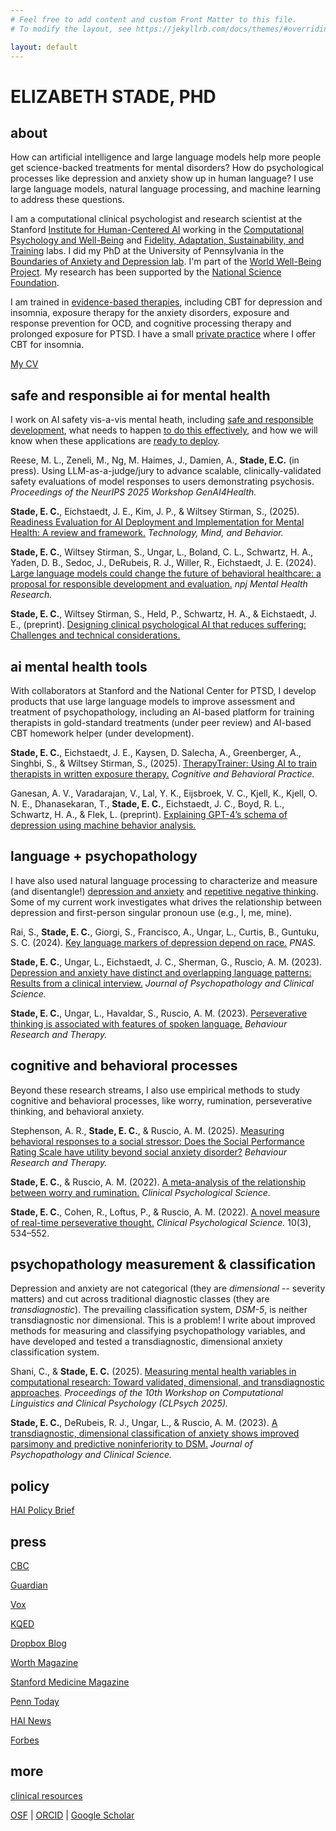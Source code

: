```yaml
---
# Feel free to add content and custom Front Matter to this file.
# To modify the layout, see https://jekyllrb.com/docs/themes/#overriding-theme-defaults

layout: default
---
```


# ELIZABETH STADE, PHD

## about

How can artificial intelligence and large language models help more people get science-backed treatments for mental disorders? How do psychological processes like depression and anxiety show up in human language? I use large language models, natural language processing, and machine learning to address these questions. 

I am a computational clinical psychologist and research scientist at the Stanford [Institute for Human-Centered AI](https://hai.stanford.edu/) working in the [Computational Psychology and Well-Being](https://cpwb.stanford.edu/) and [Fidelity, Adaptation, Sustainability, and Training](https://med.stanford.edu/fastlab.html) labs. I did my PhD at the University of Pennsylvania in the [Boundaries of Anxiety and Depression lab](https://web.sas.upenn.edu/ruscio-lab/). I'm part of the [World Well-Being Project](https://www.wwbp.org/). My research has been supported by the [National Science Foundation](https://www.nsfgrfp.org/).

I am trained in [evidence-based therapies](https://div12.org/treatments/), including CBT for depression and insomnia, exposure therapy for the anxiety disorders, exposure and response prevention for OCD, and cognitive processing therapy and prolonged exposure for PTSD. I have a small [private practice](https://www.drbetsystade.com/) where I offer CBT for insomnia.

<a href="assets/EStade_CV.pdf" target="_blank">My CV</a> 


## safe and responsible ai for mental health 

I work on AI safety vis-a-vis mental heath, including [safe and responsible development](https://www.nature.com/articles/s44184-024-00056-z.pdf), what needs to happen [to do this effectively](https://osf.io/preprints/psyarxiv/tjv8p), and how we will know when these applications are [ready to deploy](https://tmb.apaopen.org/pub/8gyddorx/release/1).


Reese, M. L., Zeneli, M., Ng, M. Haimes, J., Damien, A., **Stade, E.C.** (in press). Using LLM-as-a-judge/jury to advance scalable, clinically-validated safety evaluations of model responses to users demonstrating psychosis. *Proceedings of the NeurIPS 2025 Workshop GenAI4Health.*

**Stade, E. C.**, Eichstaedt, J. E., Kim, J. P., & Wiltsey Stirman, S., (2025). [Readiness Evaluation for AI Deployment and Implementation for Mental Health: A review and framework.](https://tmb.apaopen.org/pub/8gyddorx) *Technology, Mind, and Behavior.*

**Stade, E. C.**, Wiltsey Stirman, S., Ungar, L., Boland, C. L., Schwartz, H. A., Yaden, D. B., Sedoc, J., DeRubeis, R. J., Willer, R., Eichstaedt, J. E. (2024). [Large language models could change the future of behavioral healthcare: a proposal for responsible development and evaluation.](https://www.nature.com/articles/s44184-024-00056-z.pdf) *npj Mental Health Research.*

**Stade, E. C.**, Wiltsey Stirman, S., Held, P., Schwartz, H. A., & Eichstaedt, J. E., (preprint). [Designing clinical psychological AI that reduces suffering: Challenges and technical considerations.](https://osf.io/preprints/psyarxiv/tjv8p)


## ai mental health tools

With collaborators at Stanford and the National Center for PTSD, I develop products that use large language models to improve assessment and treatment of psychopathology, including an AI-based platform for training therapists in gold-standard treatments (under peer review) and AI-based CBT homework helper (under development).

**Stade, E. C.**, Eichstaedt, J. E., Kaysen, D. Salecha, A., Greenberger, A., Singhbi, S., & Wiltsey Stirman, S., (2025). [TherapyTrainer: Using AI to train therapists in written exposure therapy.](https://authors.elsevier.com/sd/article/S1077-7229(25)00049-5) *Cognitive and Behavioral Practice.*

Ganesan, A. V., Varadarajan, V., Lal, Y. K., Eijsbroek, V. C., Kjell, K., Kjell, O. N. E., Dhanasekaran, T., **Stade, E. C.**, Eichstaedt, J. C., Boyd, R. L., Schwartz, H. A., & Flek, L. (preprint). [Explaining GPT-4’s schema of depression using machine behavior analysis.](https://doi.org/10.48550/arXiv.2411.13800)


## language + psychopathology

I have also used natural language processing to characterize and measure (and disentangle!) [depression and anxiety](https://doi.org/10.1037/abn0000850) and [repetitive negative thinking](https://doi.org/10.1016/j.brat.2023.104307). Some of my current work investigates what drives the relationship between depression and first-person singular pronoun use (e.g., I, me, mine).

Rai, S., **Stade, E. C.**, Giorgi, S., Francisco, A., Ungar, L., Curtis, B., Guntuku, S. C. (2024). [Key language markers of depression depend on race.](https://www.pnas.org/doi/10.1073/pnas.2319837121) *PNAS.*

**Stade, E. C.**, Ungar, L., Eichstaedt, J. C., Sherman, G., Ruscio, A. M. (2023). [Depression and anxiety have distinct and overlapping language patterns: Results from a clinical interview.](https://doi.org/10.1037/abn0000850) *Journal of Psychopathology and Clinical Science.* 

**Stade, E. C.**, Ungar, L., Havaldar, S., Ruscio, A. M. (2023). [Perseverative thinking is associated with features of spoken language.](https://doi.org/10.1016/j.brat.2023.104307) *Behaviour Research and Therapy.* 

## cognitive and behavioral processes

Beyond these research streams,  I also use empirical methods to study cognitive and behavioral processes, like worry, rumination, perseverative thinking, and behavioral anxiety.

Stephenson, A. R., **Stade, E. C.**, & Ruscio, A. M. (2025). [Measuring behavioral responses to a social stressor: Does the Social Performance Rating Scale have utility beyond social anxiety disorder?](https://doi.org/10.1016/j.brat.2025.104700) *Behaviour Research and Therapy.* 

**Stade, E. C.**, & Ruscio, A. M. (2022). [A meta-analysis of the relationship between worry and rumination.](https://doi.org/10.1177/21677026221131309) *Clinical Psychological Science.*

**Stade, E. C.**, Cohen, R., Loftus, P., & Ruscio, A. M. (2022). [A novel measure of real-time perseverative thought.](http://journals.sagepub.com/doi/10.1177/21677026211038017) *Clinical Psychological Science.* 10(3), 534–552.


## psychopathology measurement & classification 

Depression and anxiety are not categorical (they are *dimensional* -- severity matters) and cut across traditional diagnostic classes (they are *transdiagnostic*). The prevailing classification system, *DSM-5*, is neither transdiagnostic nor dimensional. This is a problem! I write about improved methods for measuring and classifying psychopathology variables, and have developed and tested a transdiagnostic, dimensional anxiety classification system. 

Shani, C., & **Stade, E. C.** (2025). [Measuring mental health variables in computational research: Toward  validated, dimensional, and transdiagnostic approaches](https://drive.google.com/file/d/1rwSNPcgOdyHFuRWkZc7_tkOHNSN4srCI/view). *Proceedings of the 10th Workshop on Computational Linguistics and Clinical Psychology (CLPsych 2025).*

**Stade, E. C.**, DeRubeis, R. J., Ungar, L., & Ruscio, A. M. (2023). [A transdiagnostic, dimensional classification of anxiety shows improved parsimony and predictive noninferiority to DSM.](https://doi.org/10.1037/abn0000863) *Journal of Psychopathology and Clinical Science.*






## policy

[HAI Policy Brief](https://hai.stanford.edu/sites/default/files/2024-06/HAI-Policy-Brief-Responsible-Development-LLMs-Psychotherapy.pdf)

## press

[CBC](https://www.cbc.ca/listen/live-radio/1-1424-just-asking/clip/16151155-ai-therapy)

[Guardian](https://www.theguardian.com/lifeandstyle/2024/mar/02/can-ai-chatbot-therapists-do-better-than-the-real-thing)

[Vox](https://www.vox.com/technology/2023/12/14/24000435/chatbot-therapy-risks-and-potential)

[KQED](https://www.kqed.org/forum/2010101894075/how-ai-could-transform-mental-health-care)

[Dropbox Blog](https://blog.dropbox.com/topics/work-culture/ai-therapy-)

[Worth Magazine](https://worth.com/how-ai-can-tackle-5-global-challenges/)

[Stanford Medicine Magazine](https://stanmed.stanford.edu/ai-mental-crisis-prediction-intervention/)

[Penn Today](https://penntoday.upenn.edu/news/who-what-why-betsy-stade-assessing-anxiety-and-depression)

[HAI News](https://hai.stanford.edu/news/blueprint-using-ai-psychotherapy)

[Forbes](https://www.forbes.com/sites/lanceeliot/2025/06/02/stanford-initiative-leverages-ai-to-robustly-transform-mental-health-research-and-therapy/)




## more

[clinical resources](resources)


[OSF](https://osf.io/h3d4g/) | 
[ORCID](https://orcid.org/0000-0001-6409-848X) |
[Google Scholar](https://scholar.google.com/citations?user=QOfZXaIAAAAJ&hl=en&authuser=2)


<!---
[here's a link to open a file](assets/biscuit.png)

Pubs to add: 


- TherapyTrainer paper
- AI methods paper (sent to Andy)
- LLM survey paper
- language of depression

- new paper from Sunny
- Psychedelics paper 
- Veerle, Kjell, -- Mental Health Assessment Methods and Attitudes in Clinical Practices


resources
Evidence-based assessment
https://en.wikiversity.org/wiki/Evidence-based_assessment



"My projects, research, and commentary have appeared in several outlets including the New York Times, the Washington Post, NBC News, TIME, Axios, Platformer, Foreign Affairs, Brookings TechStream, Lawfare, the Nightly News with Lester Holt, and elsewhere. I’ve also spoken at a few conferences, including DEF CON, TSRC, and RightsCon."


-->



